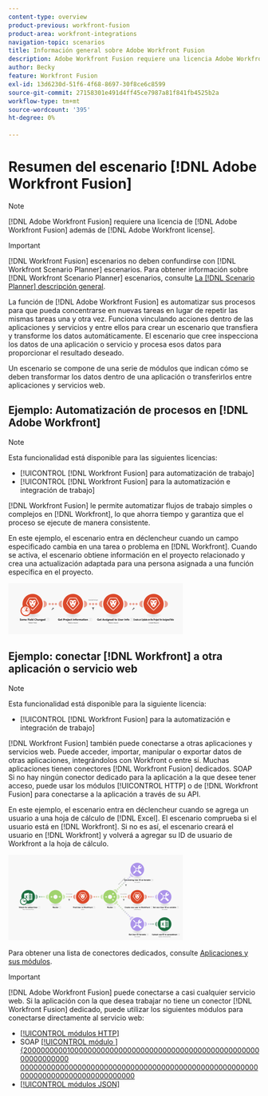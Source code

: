 ```yaml
---
content-type: overview
product-previous: workfront-fusion
product-area: workfront-integrations
navigation-topic: scenarios
title: Información general sobre Adobe Workfront Fusion
description: Adobe Workfront Fusion requiere una licencia Adobe Workfront Fusion además de una licencia Adobe Workfront.
author: Becky
feature: Workfront Fusion
exl-id: 13d6230d-51f6-4f68-8697-30f8ce6c8599
source-git-commit: 27158301e491d4ff45ce7987a81f841fb4525b2a
workflow-type: tm+mt
source-wordcount: '395'
ht-degree: 0%

---
```


# Resumen del escenario [!DNL Adobe Workfront Fusion]

>[!NOTE]
>
>[!DNL Adobe Workfront Fusion] requiere una licencia de [!DNL Adobe Workfront Fusion] además de [!DNL Adobe Workfront license].

>[!IMPORTANT]
>
>[!DNL Workfront Fusion] escenarios no deben confundirse con [!DNL Workfront Scenario Planner] escenarios. Para obtener información sobre [!DNL Workfront Scenario Planner] escenarios, consulte [La [!DNL Scenario Planner] descripción general](../../scenario-planner/scenario-planner-overview.md).

La función de [!DNL Adobe Workfront Fusion] es automatizar sus procesos para que pueda concentrarse en nuevas tareas en lugar de repetir las mismas tareas una y otra vez. Funciona vinculando acciones dentro de las aplicaciones y servicios y entre ellos para crear un escenario que transfiera y transforme los datos automáticamente. El escenario que cree inspecciona los datos de una aplicación o servicio y procesa esos datos para proporcionar el resultado deseado.

Un escenario se compone de una serie de módulos que indican cómo se deben transformar los datos dentro de una aplicación o transferirlos entre aplicaciones y servicios web.

## Ejemplo: Automatización de procesos en [!DNL Adobe Workfront]

>[!NOTE]
>
>Esta funcionalidad está disponible para las siguientes licencias:
>
>* [!UICONTROL [!DNL Workfront Fusion] para automatización de trabajo]
>* [!UICONTROL [!DNL Workfront Fusion] para la automatización e integración de trabajo]

[!DNL Workfront Fusion] le permite automatizar flujos de trabajo simples o complejos en [!DNL Workfront], lo que ahorra tiempo y garantiza que el proceso se ejecute de manera consistente.

En este ejemplo, el escenario entra en déclencheur cuando un campo especificado cambia en una tarea o problema en [!DNL Workfront]. Cuando se activa, el escenario obtiene información en el proyecto relacionado y crea una actualización adaptada para una persona asignada a una función específica en el proyecto.

![](assets/fusion-template-example-350x102.png)

## Ejemplo: conectar [!DNL Workfront] a otra aplicación o servicio web

>[!NOTE]
>
>Esta funcionalidad está disponible para la siguiente licencia:
>
>* [!UICONTROL [!DNL Workfront Fusion] para la automatización e integración de trabajo]
>

[!DNL Workfront Fusion] también puede conectarse a otras aplicaciones y servicios web. Puede acceder, importar, manipular o exportar datos de otras aplicaciones, integrándolos con Workfront o entre sí. Muchas aplicaciones tienen conectores [!DNL Workfront Fusion] dedicados. SOAP Si no hay ningún conector dedicado para la aplicación a la que desee tener acceso, puede usar los módulos [!UICONTROL HTTP] o  de [!DNL Workfront Fusion] para conectarse a la aplicación a través de su API.

En este ejemplo, el escenario entra en déclencheur cuando se agrega un usuario a una hoja de cálculo de [!DNL Excel]. El escenario comprueba si el usuario está en [!DNL Workfront]. Si no es así, el escenario creará el usuario en [!DNL Workfront] y volverá a agregar su ID de usuario de Workfront a la hoja de cálculo.

![](assets/fusion-integration-example--350x171.png)

Para obtener una lista de conectores dedicados, consulte [Aplicaciones y sus módulos](../../workfront-fusion/apps-and-their-modules/apps-and-their-modules.md).

>[!IMPORTANT]
>
>[!DNL Adobe Workfront Fusion] puede conectarse a casi cualquier servicio web. Si la aplicación con la que desea trabajar no tiene un conector [!DNL Workfront Fusion] dedicado, puede utilizar los siguientes módulos para conectarse directamente al servicio web:
>
>* [[!UICONTROL módulos HTTP]](../../workfront-fusion/apps-and-their-modules/http-modules/http-modules-1.md)
>* SOAP [[!UICONTROL módulo ] {20000000001000000000000000000000000000000000000000000000000000000 00000000000000000000000000000000000000000000000000000000000000000000000000000000](../../workfront-fusion/apps-and-their-modules/soap-module.md)
>* [[!UICONTROL módulos JSON]](../../workfront-fusion/apps-and-their-modules/json-modules.md)
>
